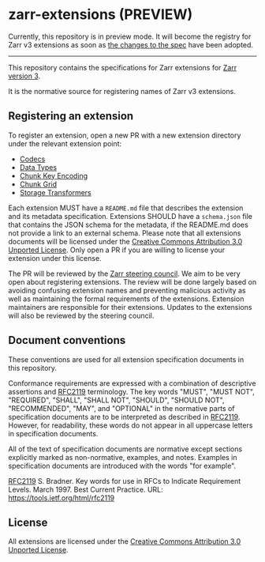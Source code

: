 # zarr-extensions (PREVIEW)

Currently, this repository is in preview mode. It will become the registry for Zarr v3 extensions as soon as [the changes to the spec](https://github.com/zarr-developers/zarr-specs/pull/330) have been adopted.

---

This repository contains the specifications for Zarr extensions for [Zarr version 3](https://zarr-specs.readthedocs.io/en/latest/v3/core/v3.0.html).

It is the normative source for registering names of Zarr v3 extensions.

## Registering an extension

To register an extension, open a new PR with a new extension directory under the relevant extension point:

 * [Codecs](./codecs/README.md)
 * [Data Types](./dtype/README.md)
 * [Chunk Key Encoding](./chunk-key-encodings/README.md)
 * [Chunk Grid](./chunk-grids/README.md)
 * [Storage Transformers](./storage-transformers/README.md)

Each extension MUST have a `README.md` file that describes the extension and its metadata specification.
Extensions SHOULD have a `schema.json` file that contains the JSON schema for the metadata, if the README.md does not provide a link to an external schema.
Please note that all extensions documents will be licensed under the [Creative Commons Attribution 3.0 Unported License](https://creativecommons.org/licenses/by/3.0/).
Only open a PR if you are willing to license your extension under this license.

The PR will be reviewed by the [Zarr steering council](https://github.com/orgs/zarr-developers/teams/steering-council).
We aim to be very open about registering extensions.
The review will be done largely based on avoiding confusing extension names and preventing malicious activity as well as maintaining the formal requirements of the extensions.
Extension maintainers are responsible for their extensions.
Updates to the extensions will also be reviewed by the steering council.


## Document conventions

These conventions are used for all extension specification documents in this repository.

Conformance requirements are expressed with a combination of descriptive
assertions and [RFC2119] terminology. The key words "MUST", "MUST NOT",
"REQUIRED", "SHALL", "SHALL NOT", "SHOULD", "SHOULD NOT", "RECOMMENDED", "MAY",
and "OPTIONAL" in the normative parts of specification documents are to be interpreted as
described in [RFC2119]. However, for readability, these words do not appear in
all uppercase letters in specification documents.

All of the text of specification documents are normative except sections explicitly
marked as non-normative, examples, and notes. Examples in specification documents are
introduced with the words "for example".

[RFC2119] S. Bradner. Key words for use in RFCs to Indicate
   Requirement Levels. March 1997. Best Current Practice. URL:
   https://tools.ietf.org/html/rfc2119

[RFC2119]: https://tools.ietf.org/html/rfc2119

## License

All extensions are licensed under the [Creative Commons Attribution 3.0 Unported License](https://creativecommons.org/licenses/by/3.0/).
